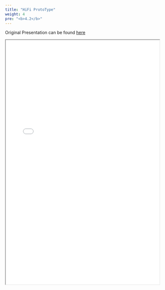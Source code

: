 ```yaml
---
title: "HiFi ProtoType"
weight: 4
pre: "<b>4.2</b>"
---
```


Original Presentation can be found [here](https://docs.google.com/presentation/d/1XIwjKomKOxG1UzjLfACM57snisPf5kgTz3qZGpiuu6I/edit?usp=sharing)

<iframe src="/pdfs/hifi.pdf" height="800px" width="100%"></iframe>
